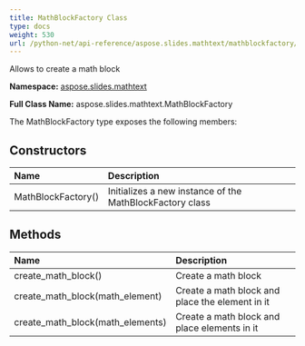 ```yaml
---
title: MathBlockFactory Class
type: docs
weight: 530
url: /python-net/api-reference/aspose.slides.mathtext/mathblockfactory/
---
```


Allows to create a math block

**Namespace:** [aspose.slides.mathtext](/slides/python-net/api-reference/aspose.slides.mathtext/)

**Full Class Name:** aspose.slides.mathtext.MathBlockFactory



The MathBlockFactory type exposes the following members:
## **Constructors**
|**Name**|**Description**|
| :- | :- |
|MathBlockFactory()|Initializes a new instance of the MathBlockFactory class|
## **Methods**
|**Name**|**Description**|
| :- | :- |
|create_math_block()|Create a math block|
|create_math_block(math_element)|Create a math block and place the element in it|
|create_math_block(math_elements)|Create a math block and place elements in it|
